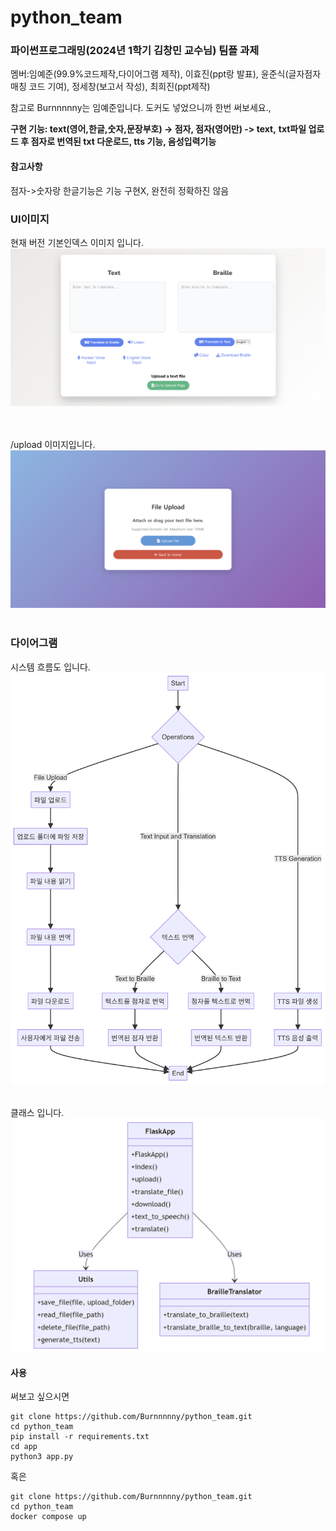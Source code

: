 # python_team

### 파이썬프로그래밍(2024년 1학기 김창민 교수님) 팀플 과제


멤버:임예준(99.9%코드제작,다이어그램 제작), 이효진(ppt랑 발표), 윤준식(글자점자 매칭 코드 기여), 정세창(보고서 작성), 최희진(ppt제작)

참고로 Burnnnnny는 임예준입니다. 
도커도 넣었으니까 한번 써보세요.,

**구현 기능: text(영어,한글,숫자,문장부호) -> 점자, 점자(영어만) -> text,**
**txt파일 업로드 후 점자로 번역된 txt 다운로드, tts 기능, 음성입력기능** 

#### 참고사항
점자->숫자랑 한글기능은 기능 구현X, 완전히 정확하진 않음 
<br>

###  UI이미지

현재 버전 기본인덱스 이미지 입니다.
![alt text](index.png)

<br><br>
/upload 이미지입니다.
![alt text](upload.png)
<br><br>

### 다이어그램
시스템 흐름도 입니다.
![alt text](시스템흐름도.png)
<br><br>

클래스 입니다.
![alt text](class.png)


#### 사용
써보고 싶으시면 

```
git clone https://github.com/Burnnnnny/python_team.git
cd python_team
pip install -r requirements.txt
cd app
python3 app.py
```

혹은 
```
git clone https://github.com/Burnnnnny/python_team.git
cd python_team
docker compose up
```
